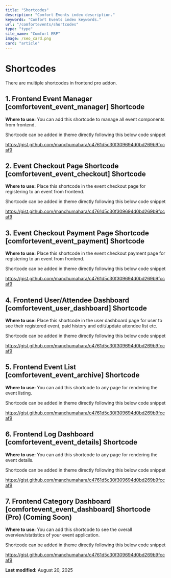 ```yaml
---
title: "Shortcodes"
description: "Comfort Events index description."
keywords: "Comfort Events index keywords."
url: "/comfortevents/shortcodes"
type: "type"
site_name: "Comfort ERP"
image: /seo_card.png
card: "article"
---
```

# Shortcodes

There are multiple shortcodes in frontend pro addon.

## 1. Frontend Event Manager \[comfortevent_event_manager\] Shortcode ##

**Where to use:** You can add this shortcode to manage all event components from frontend.

Shortcode can be added in theme directly following this below code snippet

https://gist.github.com/manchumahara/c4761d5c30f309694d0bd269b9fccaf9

## 2. Event Checkout Page Shortcode \[comfortevent_event_checkout\] Shortcode ##

**Where to use:** Place this shortcode in the event checkout page for registering to an event from frontend.

Shortcode can be added in theme directly following this below code snippet

https://gist.github.com/manchumahara/c4761d5c30f309694d0bd269b9fccaf9

## 3.  Event Checkout Payment Page Shortcode \[comfortevent_event_payment\] Shortcode ##

**Where to use:** Place this shortcode in the event checkout payment page for registering to an event from frontend.

Shortcode can be added in theme directly following this below code snippet

https://gist.github.com/manchumahara/c4761d5c30f309694d0bd269b9fccaf9

## 4. Frontend User/Attendee Dashboard \[comfortevent_user_dashboard\] Shortcode ##

**Where to use:** Place this shortcode in the user dashboard page for user to see their registered event, paid history and edit/update attendee list etc.

Shortcode can be added in theme directly following this below code snippet

https://gist.github.com/manchumahara/c4761d5c30f309694d0bd269b9fccaf9

## 5. Frontend Event List \[comfortevent_event_archive\] Shortcode ##

**Where to use:** You can add this shortcode to any page for rendering the event listing.

Shortcode can be added in theme directly following this below code snippet

https://gist.github.com/manchumahara/c4761d5c30f309694d0bd269b9fccaf9

## 6. Frontend Log Dashboard \[comfortevent_event_details\] Shortcode ##

**Where to use:** You can add this shortcode to any page for rendering the event details.

Shortcode can be added in theme directly following this below code snippet

https://gist.github.com/manchumahara/c4761d5c30f309694d0bd269b9fccaf9

## 7. Frontend Category Dashboard \[comfortevent_event_dashboard\] Shortcode (Pro) (Coming Soon) ##

**Where to use:** You can add this shortcode to see the overall overview/statistics of your event application.

Shortcode can be added in theme directly following this below code snippet

https://gist.github.com/manchumahara/c4761d5c30f309694d0bd269b9fccaf9

**Last modified:** August 20, 2025
